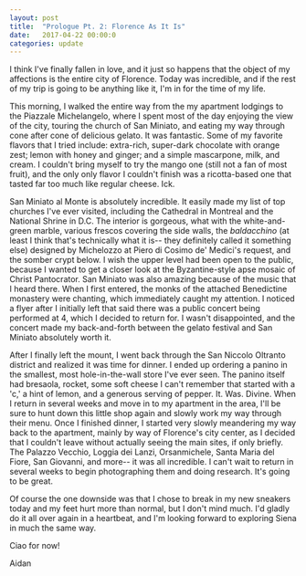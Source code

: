 ```yaml
---
layout: post
title:  "Prologue Pt. 2: Florence As It Is"
date:   2017-04-22 00:00:0
categories: update
---
```


I think I've finally fallen in love, and it just so happens that the object of my affections is the entire city of Florence. Today was incredible, and if the rest of my trip is going to be anything like it, I'm in for the time of my life.

This morning, I walked the entire way from the my apartment lodgings to the Piazzale Michelangelo, where I spent most of the day enjoying the view of the city, touring the church of San Miniato, and eating my way through cone after cone of delicious gelato. It was fantastic. Some of my favorite flavors that I tried include: extra-rich, super-dark chocolate with orange zest; lemon with honey and ginger; and a simple mascarpone, milk, and cream. I couldn't bring myself to try the mango one (still not a fan of most fruit), and the only only flavor I couldn't finish was a ricotta-based one that tasted far too much like regular cheese. Ick.

San Miniato al Monte is absolutely incredible. It easily made my list of top churches I've ever visited, including the Cathedral in Montreal and the National Shrine in D.C. The interior is gorgeous, what with the white-and-green marble, various frescos covering the side walls, the <i>baldacchino</i> (at least I think that's technically what it is-- they definitely called it something else) designed by Michelozzo at Piero di Cosimo de' Medici's request, and the somber crypt below. I wish the upper level had been open to the public, because I wanted to get a closer look at the Byzantine-style apse mosaic of Christ Pantocrator. San Miniato was also amazing because of the music that I heard there. When I first entered, the monks of the attached Benedictine monastery were chanting, which immediately caught my attention. I noticed a flyer after I initially left that said there was a public concert being performed at 4, which I decided to return for. I wasn't disappointed, and the concert made my back-and-forth between the gelato festival and San Miniato absolutely worth it.

After I finally left the mount, I went back through the San Niccolo Oltranto district and realized it was time for dinner. I ended up ordering a panino in the smallest, most hole-in-the-wall store I've ever seen. The panino itself had bresaola, rocket, some soft cheese I can't remember that started with a 'c,' a hint of lemon, and a generous serving of pepper. It. Was. Divine. When I return in several weeks and move in to my apartment in the area, I'll be sure to hunt down this little shop again and slowly work my way through their menu. Once I finished dinner, I started very slowly meandering my way back to the apartment, mainly by way of Florence's city center, as I decided that I couldn't leave without actually seeing the main sites, if only briefly. The Palazzo Vecchio, Loggia dei Lanzi, Orsanmichele, Santa Maria del Fiore, San Giovanni, and more-- it was all incredible. I can't wait to return in several weeks to begin photographing them and doing research. It's going to be great.

Of course the one downside was that I chose to break in my new sneakers today and my feet hurt more than normal, but I don't mind much. I'd gladly do it all over again in a heartbeat, and I'm looking forward to exploring Siena in much the same way.

Ciao for now!

Aidan
